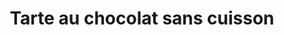 ---
uuid: d74da915-b363-436b-9c86-155d19b74351
title: Tarte au chocolat sans cuisson
layout: recettes
type: dessert
categories:
  - Tarte (sucrée)
auteur: AdL
regime:
  - vegan
cuisson: Non
temperature: Froid
plate: 24
check: Oui
checkAlwaysOk: false
ingredients:
  sucres:
    - title: Glucose
      quantite: 40
      unit: grammes
    - title: Chocolat noir
      quantite: 500
      unit: grammes
    - title: Biscuit Petit Brun
      quantite: 200
      unit: grammes
    - title: Speculoos
      quantite: 200
      unit: grammes
  sec:
    - title: Flocons d'avoine
      quantite: 300
      unit: grammes
  lof:
    - title: huile de tournesol
      quantite: 100
      unit: ml
    - title: Crème soja
      quantite: 500
      unit: ml
    - title: huile de coco
      quantite: 150
      unit: ml
materiel:
  - Gastro 1/1 (Fins)
preparation: >-
  ## Biscuit :


  * Faire griller les flocons d’avoine dans un poêle à sec.

  * Réduire les spéculoos et petit bruns en poudre puis les mélanger avec les flocons d’avoine. Enfin, ajouter l’huile coco fondue.

  * Bien tasser le mélange au fond des moule et réserver au frais au moins une heure.


  ## Appareil :


  * Faire chauffer huile, crème soja et glucose. Verser sur chocolat concassé.

  *  Pour démouler, poser le plat cinq seconde dans un bain marie.
publishDate: 2024-04-22T10:22:00.000Z
---